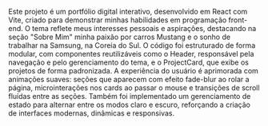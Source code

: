 Este projeto é um portfólio digital interativo, desenvolvido em React com Vite, criado para demonstrar minhas habilidades em programação front-end. O tema reflete meus interesses pessoais e aspirações, destacando na seção "Sobre Mim" minha paixão por carros Mustang e o sonho de trabalhar na Samsung, na Coreia do Sul. O código foi estruturado de forma modular, com componentes reutilizáveis como o Header, responsável pela navegação e pelo gerenciamento do tema, e o ProjectCard, que exibe os projetos de forma padronizada. A experiência do usuário é aprimorada com animações suaves: seções que aparecem com efeito fade-blur ao rolar a página, microinterações nos cards ao passar o mouse e transições de scroll fluídas entre as seções. Também foi implementado um gerenciamento de estado para alternar entre os modos claro e escuro, reforçando a criação de interfaces modernas, dinâmicas e responsivas.
